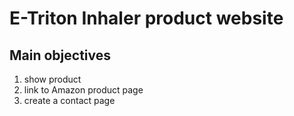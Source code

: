 # E-Triton Inhaler product website

## Main objectives

1. show product
2. link to Amazon product page
3. create a contact page
